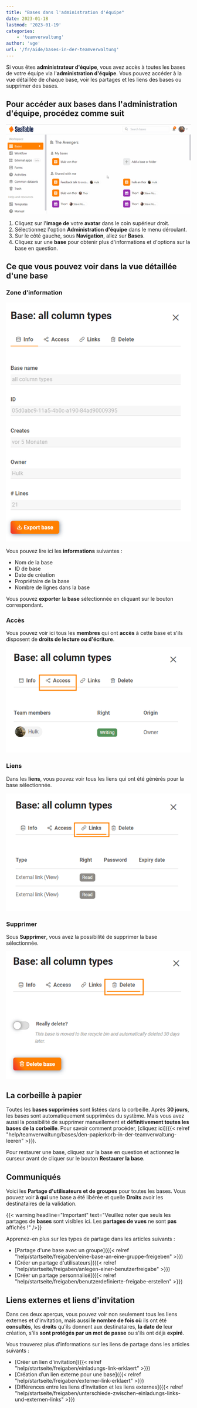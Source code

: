 ```yaml
---
title: "Bases dans l'administration d'équipe"
date: 2023-01-18
lastmod: '2023-01-19'
categories:
    - 'teamverwaltung'
author: 'vge'
url: '/fr/aide/bases-in-der-teamverwaltung'
---
```


Si vous êtes **administrateur d'équipe**, vous avez accès à toutes les bases de votre équipe via l'**administration d'équipe**. Vous pouvez accéder à la vue détaillée de chaque base, voir les partages et les liens des bases ou supprimer des bases.

## Pour accéder aux bases dans l'administration d'équipe, procédez comme suit

![Bases dans l'administration d'équipe](images/bases-in-der-teamverwaltung.gif)

1. Cliquez sur l'**image de** votre **avatar** dans le coin supérieur droit.
2. Sélectionnez l'option **Administration d'équipe** dans le menu déroulant.
3. Sur le côté gauche, sous **Navigation**, allez sur **Bases**.
4. Cliquez sur une **base** pour obtenir plus d'informations et d'options sur la base en question.

## Ce que vous pouvez voir dans la vue détaillée d'une base

### Zone d'information

![Affichage des détails de la base](images/Basedetailanzeige-1.png)

Vous pouvez lire ici les **informations** suivantes :

- Nom de la base
- ID de base
- Date de création
- Propriétaire de la base
- Nombre de lignes dans la base

Vous pouvez **exporter** la **base** sélectionnée en cliquant sur le bouton correspondant.

### Accès

Vous pouvez voir ici tous les **membres** qui ont **accès** à cette base et s'ils disposent de **droits de lecture ou d'écriture**.

![Accès](images/Access-1.png)

### Liens

Dans les **liens**, vous pouvez voir tous les liens qui ont été générés pour la base sélectionnée.

![Liens](images/Links-1.png)

### Supprimer

Sous **Supprimer**, vous avez la possibilité de supprimer la base sélectionnée.

![Supprimer](images/Delete-1.png)

## La corbeille à papier

Toutes les **bases supprimées** sont listées dans la corbeille. Après **30 jours**, les bases sont automatiquement supprimées du système. Mais vous avez aussi la possibilité de supprimer manuellement et **définitivement toutes les bases de la corbeille**. Pour savoir comment procéder, [cliquez ici]({{< relref "help/teamverwaltung/bases/den-papierkorb-in-der-teamverwaltung-leeren" >}}).

Pour restaurer une base, cliquez sur la base en question et actionnez le curseur avant de cliquer sur le bouton **Restaurer la base**.

## Communiqués

Voici les **Partage d'utilisateurs et de groupes** pour toutes les bases. Vous pouvez voir **à qui** une base a été libérée et quelle **Droits** avoir les destinataires de la validation.

{{< warning  headline="Important"  text="Veuillez noter que seuls les partages de **bases** sont visibles ici. Les **partages de vues** ne sont **pas** affichés !" />}}

Apprenez-en plus sur les types de partage dans les articles suivants :

- [Partage d'une base avec un groupe]({{< relref "help/startseite/freigaben/eine-base-an-eine-gruppe-freigeben" >}})
- [Créer un partage d'utilisateurs]({{< relref "help/startseite/freigaben/anlegen-einer-benutzerfreigabe" >}})
- [Créer un partage personnalisé]({{< relref "help/startseite/freigaben/benutzerdefinierte-freigabe-erstellen" >}})

## Liens externes et liens d'invitation

Dans ces deux aperçus, vous pouvez voir non seulement tous les liens externes et d'invitation, mais aussi **le nombre de fois où** ils ont été **consultés**, les **droits** qu'ils donnent aux destinataires, **la date de** leur création, s'ils **sont protégés par un mot de passe** ou s'ils ont déjà **expiré**.

Vous trouverez plus d'informations sur les liens de partage dans les articles suivants :

- [Créer un lien d'invitation]({{< relref "help/startseite/freigaben/einladungs-link-erklaert" >}})
- [Création d’un lien externe pour une base]({{< relref "help/startseite/freigaben/externer-link-erklaert" >}})
- [Différences entre les liens d’invitation et les liens externes]({{< relref "help/startseite/freigaben/unterschiede-zwischen-einladungs-links-und-externen-links" >}})

